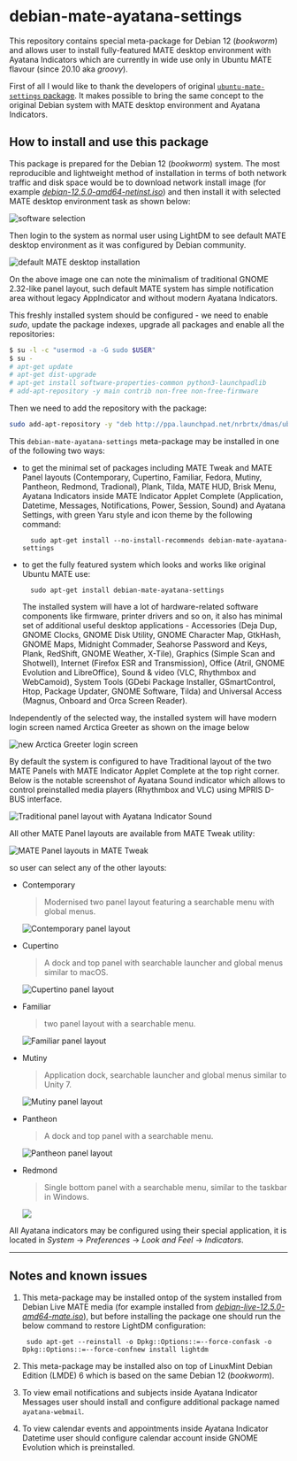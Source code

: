 # debian-mate-ayatana-settings

This repository contains special meta-package for Debian 12 (*bookworm*) and allows user to install fully-featured MATE desktop environment with Ayatana Indicators which are currently in wide use only in Ubuntu MATE flavour (since 20.10 aka *groovy*).

First of all I would like to thank the developers of original [`ubuntu-mate-settings` package](https://github.com/ubuntu-mate/ubuntu-mate-settings/). It makes possible to bring the same concept to the original Debian system with MATE desktop environment and Ayatana Indicators.

## How to install and use this package

This package is prepared for the Debian 12 (*bookworm*) system. The most reproducible and lightweight method of installation in terms of both network traffic and disk space would be to download network install image (for example [*debian-12.5.0-amd64-netinst.iso*](https://cdimage.debian.org/debian-cd/current/amd64/iso-cd/debian-12.5.0-amd64-netinst.iso)) and then install it with selected MATE desktop environment task as shown below:

![software selection](.github/00-tasksel.png)

Then login to the system as normal user using LightDM to see default MATE desktop environment as it was configured by Debian community.

![default MATE desktop installation](.github/01-mate-task-installed.png)

On the above image one can note the minimalism of traditional GNOME 2.32-like panel layout, such default MATE system has simple notification area without legacy AppIndicator and without modern Ayatana Indicators.

This freshly installed system should be configured - we need to enable *sudo*, update the package indexes, upgrade all packages and enable all the repositories:

```sh
$ su -l -c "usermod -a -G sudo $USER"
$ su -
# apt-get update
# apt-get dist-upgrade
# apt-get install software-properties-common python3-launchpadlib
# add-apt-repository -y main contrib non-free non-free-firmware
```

Then we need to add the repository with the package:

```sh
sudo add-apt-repository -y "deb http://ppa.launchpad.net/nrbrtx/dmas/ubuntu jammy main"
```

This `debian-mate-ayatana-settings` meta-package may be installed in one of the following two ways:

* to get the minimal set of packages including MATE Tweak and MATE Panel layouts (Contemporary, Cupertino, Familiar, Fedora, Mutiny, Pantheon, Redmond, Tradional), Plank, Tilda, MATE HUD, Brisk Menu, Ayatana Indicators inside MATE Indicator Applet Complete (Application, Datetime, Messages, Notifications, Power, Session, Sound) and Ayatana Settings, with green Yaru style and icon theme by the following command:

        sudo apt-get install --no-install-recommends debian-mate-ayatana-settings

* to get the fully featured system which looks and works like original Ubuntu MATE use:

        sudo apt-get install debian-mate-ayatana-settings

   The installed system will have a lot of hardware-related software components like firmware, printer drivers and so on, it also has minimal set of additional useful desktop applications - Accessories (Deja Dup, GNOME Clocks, GNOME Disk Utility, GNOME Character Map, GtkHash, GNOME Maps, Midnight Commader, Seahorse Password and Keys, Plank, RedShift, GNOME Weather, X-Tile), Graphics (Simple Scan and Shotwell), Internet (Firefox ESR and Transmission), Office (Atril, GNOME Evolution and LibreOffice), Sound & video (VLC, Rhythmbox and WebCamoid), System Tools (GDebi Package Installer, GSmartControl, Htop, Package Updater, GNOME Software, Tilda) and Universal Access (Magnus, Onboard and Orca Screen Reader).

Independently of the selected way, the installed system will have modern login screen named Arctica Greeter as shown on the image below

![new Arctica Greeter login screen](.github/02-arctica-greeter.png)

By default the system is configured to have Traditional layout of the two MATE Panels with MATE Indicator Applet Complete at the top right corner. Below is the notable screenshot of Ayatana Sound indicator which allows to control preinstalled media players (Rhythmbox and VLC) using MPRIS D-BUS interface.

![Traditional panel layout with Ayatana Indicator Sound](.github/03-layout-traditional.png)

All other MATE Panel layouts are available from MATE Tweak utility:

![MATE Panel layouts in MATE Tweak](.github/04-mate-tweak-layouts.png)

so user can select any of the other layouts:

* Contemporary

    > Modernised two panel layout featuring a searchable menu with global menus.

    ![Contemporary panel layout](.github/05-layout-contemporary.png)

* Cupertino

    > A dock and top panel with searchable launcher and global menus similar to macOS.

    ![Cupertino panel layout](.github/06-layout-cupertino.png)

* Familiar

    > two panel layout with a searchable menu.

    ![Familiar panel layout](.github/07-layout-familiar.png)

* Mutiny

    > Application dock, searchable launcher and global menus similar to Unity 7.

    ![Mutiny panel layout](.github/08-layout-mutiny.png)

* Pantheon

    > A dock and top panel with a searchable menu.

    ![Pantheon panel layout](.github/09-layout-pantheon.png)

* Redmond

    > Single bottom panel with a searchable menu, similar to the taskbar in Windows.

    ![](.github/10-layout-redmond.png)

All Ayatana indicators may be configured using their special application, it is located in *System* → *Preferences* → *Look and Feel* → *Indicators*.

---

## Notes and known issues

1. This meta-package may be installed ontop of the system installed from Debian Live MATE media (for example installed from [*debian-live-12.5.0-amd64-mate.iso*](https://cdimage.debian.org/debian-cd/current-live/amd64/iso-hybrid/debian-live-12.5.0-amd64-mate.iso)), but before installing the package one should run the below command to restore LightDM configuration:

        sudo apt-get --reinstall -o Dpkg::Options::=--force-confask -o Dpkg::Options::=--force-confnew install lightdm

1. This meta-package may be installed also on top of LinuxMint Debian Edition (LMDE) 6 which is based on the same Debian 12 (*bookworm*).

1. To view email notifications and subjects inside Ayatana Indicator Messages user should install and configure additional package named `ayatana-webmail`.

1. To view calendar events and appointments inside Ayatana Indicator Datetime user should configure calendar account inside GNOME Evolution which is preinstalled.
